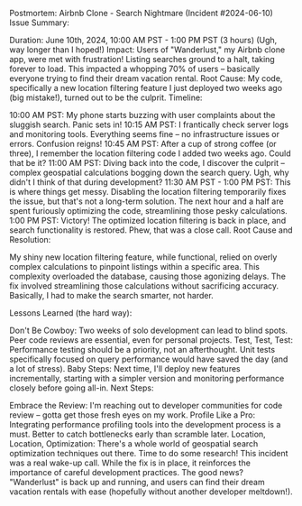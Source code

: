 Postmortem: Airbnb Clone - Search Nightmare (Incident #2024-06-10)
Issue Summary:

Duration: June 10th, 2024, 10:00 AM PST - 1:00 PM PST (3 hours) (Ugh, way longer than I hoped!)
Impact: Users of "Wanderlust," my Airbnb clone app, were met with frustration! Listing searches ground to a halt, taking forever to load. This impacted a whopping 70% of users – basically everyone trying to find their dream vacation rental.
Root Cause: My code, specifically a new location filtering feature I just deployed two weeks ago (big mistake!), turned out to be the culprit.
Timeline:

10:00 AM PST: My phone starts buzzing with user complaints about the sluggish search. Panic sets in!
10:15 AM PST: I frantically check server logs and monitoring tools. Everything seems fine – no infrastructure issues or errors. Confusion reigns!
10:45 AM PST: After a cup of strong coffee (or three), I remember the location filtering code I added two weeks ago. Could that be it?
11:00 AM PST: Diving back into the code, I discover the culprit – complex geospatial calculations bogging down the search query. Ugh, why didn't I think of that during development?
11:30 AM PST - 1:00 PM PST: This is where things get messy. Disabling the location filtering temporarily fixes the issue, but that's not a long-term solution. The next hour and a half are spent furiously optimizing the code, streamlining those pesky calculations.
1:00 PM PST: Victory! The optimized location filtering is back in place, and search functionality is restored. Phew, that was a close call.
Root Cause and Resolution:

My shiny new location filtering feature, while functional, relied on overly complex calculations to pinpoint listings within a specific area.  This complexity overloaded the database, causing those agonizing delays.  The fix involved streamlining those calculations without sacrificing accuracy.  Basically, I had to make the search smarter, not harder.

Lessons Learned (the hard way):

Don't Be Cowboy: Two weeks of solo development can lead to blind spots. Peer code reviews are essential, even for personal projects.
Test, Test, Test: Performance testing should be a priority, not an afterthought. Unit tests specifically focused on query performance would have saved the day (and a lot of stress).
Baby Steps: Next time, I'll deploy new features incrementally, starting with a simpler version and monitoring performance closely before going all-in.
Next Steps:

Embrace the Review: I'm reaching out to developer communities for code review – gotta get those fresh eyes on my work.
Profile Like a Pro: Integrating performance profiling tools into the development process is a must. Better to catch bottlenecks early than scramble later.
Location, Location, Optimization: There's a whole world of geospatial search optimization techniques out there. Time to do some research!
This incident was a real wake-up call.  While the fix is in place, it reinforces the importance of careful development practices.   The good news? "Wanderlust" is back up and running, and users can find their dream vacation rentals with ease (hopefully without another developer meltdown!).